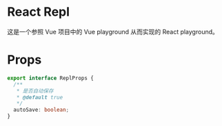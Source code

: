 # React Repl

这是一个参照 Vue 项目中的 Vue playground 从而实现的 React playground。

# Props

```ts
export interface ReplProps {
  /**
   * 是否自动保存
   * @default true
   */
  autoSave: boolean;
}
```

